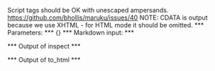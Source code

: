 Script tags should be OK with unescaped ampersands. https://github.com/bhollis/maruku/issues/40
NOTE: CDATA is output because we use XHTML - for HTML mode it should be omitted.
*** Parameters: ***
{}
*** Markdown input: ***
<script>
  var x = true && true;
</script>
*** Output of inspect ***

*** Output of to_html ***
<script><![CDATA[
  var x = true && true;
]]></script>




